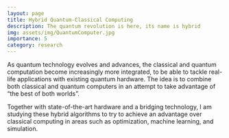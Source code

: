 ```yaml
---
layout: page
title: Hybrid Quantum-Classical Computing
description: The quantum revolution is here, its name is hybrid
img: assets/img/QuantumComputer.jpg
importance: 5
category: research
---
```


As quantum technology evolves and advances, the classical and quantum computation become increasingly more integrated,
to be able to tackle real-life applications with existing quantum hardware. 
The idea is to combine both classical and quantum computers in an attempt to take advantage of “the best of both worlds”.

Together with state-of-the-art hardware and a bridging technology, I am studying these hybrid algorithms 
to try to achieve an advantage over classical computing in areas such as optimization, machine learning, and simulation.



















